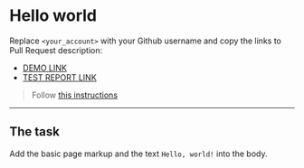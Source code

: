 # Hello world
Replace `<your_account>` with your Github username and copy the links to Pull Request description:
- [DEMO LINK](https://AndreyMalyshev147.github.io/layout_hello-world/)
- [TEST REPORT LINK](https://AndreyMalyshev147.github.io/layout_hello-world/report/html_report/)

> Follow [this instructions](https://github.com/mate-academy/layout_task-guideline#how-to-solve-the-layout-tasks-on-github)
___

## The task 
Add the basic page markup and the text `Hello, world!` into the body.
